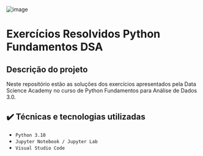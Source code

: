 ![image](https://user-images.githubusercontent.com/107379028/175042847-bd3af1d3-80c1-4e3a-83a9-0c2dc0853d2e.png)

# Exercícios Resolvidos Python Fundamentos DSA

## Descrição do projeto
Neste repositório estão as soluções dos exercícios apresentados pela Data Science Academy no curso de Python Fundamentos para Análise de Dados 3.0.

## ✔️ Técnicas e tecnologias utilizadas
* `Python 3.10` 
* `Jupyter Notebook / Jupyter Lab`
* `Visual Studio Code`
